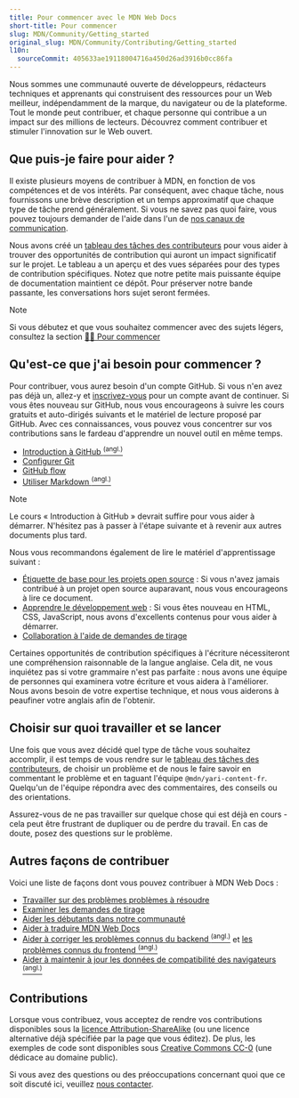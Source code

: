 ```yaml
---
title: Pour commencer avec le MDN Web Docs
short-title: Pour commencer
slug: MDN/Community/Getting_started
original_slug: MDN/Community/Contributing/Getting_started
l10n:
  sourceCommit: 405633ae19118004716a450d26ad3916b0cc86fa
---
```


Nous sommes une communauté ouverte de développeurs, rédacteurs techniques et apprenants qui construisent des ressources pour un Web meilleur, indépendamment de la marque, du navigateur ou de la plateforme.
Tout le monde peut contribuer, et chaque personne qui contribue a un impact sur des millions de lecteurs.
Découvrez comment contribuer et stimuler l'innovation sur le Web ouvert.

## Que puis-je faire pour aider ?

Il existe plusieurs moyens de contribuer à MDN, en fonction de vos compétences et de vos intérêts. Par conséquent, avec chaque tâche, nous fournissons une brève description et un temps approximatif que chaque type de tâche prend généralement.
Si vous ne savez pas quoi faire, vous pouvez toujours demander de l'aide dans l'un de [nos canaux de communication](/fr/docs/MDN/Community/Communication_channels).

Nous avons créé un [tableau des tâches des contributeurs](https://github.com/orgs/mdn/projects/44) pour vous aider à trouver des opportunités de contribution qui auront un impact significatif sur le projet. Le tableau a un aperçu et des vues séparées pour des types de contribution spécifiques.
Notez que notre petite mais puissante équipe de documentation maintient ce dépôt.
Pour préserver notre bande passante, les conversations hors sujet seront fermées.

> [!NOTE]
> Si vous débutez et que vous souhaitez commencer avec des sujets légers, consultez la section [👋🏻 Pour commencer](https://github.com/orgs/mdn/projects/44/views/7)

## Qu'est-ce que j'ai besoin pour commencer ?

Pour contribuer, vous aurez besoin d'un compte GitHub.
Si vous n'en avez pas déjà un, allez-y et [inscrivez-vous](https://github.com/signup) pour un compte avant de continuer.
Si vous êtes nouveau sur GitHub, nous vous encourageons à suivre les cours gratuits et auto-dirigés suivants et le matériel de lecture proposé par GitHub. Avec ces connaissances, vous pouvez vous concentrer sur vos contributions sans le fardeau d'apprendre un nouvel outil en même temps.

- [Introduction à GitHub <sup>(angl.)</sup>](https://github.com/skills/introduction-to-github)
- [Configurer Git](https://docs.github.com/fr/get-started/git-basics/set-up-git)
- [GitHub flow](https://docs.github.com/fr/get-started/using-github/github-flow)
- [Utiliser Markdown <sup>(angl.)</sup>](https://github.com/skills/communicate-using-markdown)

> [!NOTE]
> Le cours «&nbsp;Introduction à GitHub&nbsp;» devrait suffire pour vous aider à démarrer.
> N'hésitez pas à passer à l'étape suivante et à revenir aux autres documents plus tard.

Nous vous recommandons également de lire le matériel d'apprentissage suivant&nbsp;:

- [Étiquette de base pour les projets open source](/fr/docs/MDN/Community/Open_source_etiquette)&nbsp;: Si vous n'avez jamais contribué à un projet open source auparavant, nous vous encourageons à lire ce document.
- [Apprendre le développement web](/fr/docs/Learn_web_development)&nbsp;: Si vous êtes nouveau en HTML, CSS, JavaScript, nous avons d'excellents contenus pour vous aider à démarrer.
- [Collaboration à l'aide de demandes de tirage](https://docs.github.com/fr/pull-requests/collaborating-with-pull-requests)

Certaines opportunités de contribution spécifiques à l'écriture nécessiteront une compréhension raisonnable de la langue anglaise.
Cela dit, ne vous inquiétez pas si votre grammaire n'est pas parfaite&nbsp;: nous avons une équipe de personnes qui examinera votre écriture et vous aidera à l'améliorer.
Nous avons besoin de votre expertise technique, et nous vous aiderons à peaufiner votre anglais afin de l'obtenir.

## Choisir sur quoi travailler et se lancer

Une fois que vous avez décidé quel type de tâche vous souhaitez accomplir, il est temps de vous rendre sur le [tableau des tâches des contributeurs](https://github.com/orgs/mdn/projects/44), de choisir un problème et de nous le faire savoir en commentant le problème et en taguant l'équipe `@mdn/yari-content-fr`.
Quelqu'un de l'équipe répondra avec des commentaires, des conseils ou des orientations.

Assurez-vous de ne pas travailler sur quelque chose qui est déjà en cours - cela peut être frustrant de dupliquer ou de perdre du travail.
En cas de doute, posez des questions sur le problème.

## Autres façons de contribuer

Voici une liste de façons dont vous pouvez contribuer à MDN Web Docs&nbsp;:

- [Travailler sur des problèmes problèmes à résoudre](https://github.com/orgs/mdn/projects/44/views/7)
- [Examiner les demandes de tirage](/fr/docs/MDN/Community/Pull_requests)
- [Aider les débutants dans notre communauté](/fr/docs/MDN/Community)
- [Aider à traduire MDN Web Docs](/fr/docs/MDN/Community/Translated_content)
- [Aider à corriger les problèmes connus du backend <sup>(angl.)</sup>](https://github.com/mdn/rari/issues) et [les problèmes connus du frontend <sup>(angl.)</sup>](https://github.com/mdn/fred/issues)
- [Aider à maintenir à jour les données de compatibilité des navigateurs <sup>(angl.)</sup>](https://github.com/mdn/browser-compat-data)

## Contributions

Lorsque vous contribuez, vous acceptez de rendre vos contributions disponibles sous la [licence Attribution-ShareAlike](https://creativecommons.org/licenses/by-sa/4.0/) (ou une licence alternative déjà spécifiée par la page que vous éditez).
De plus, les exemples de code sont disponibles sous [Creative Commons CC-0](https://creativecommons.org/public-domain/cc0/) (une dédicace au domaine public).

Si vous avez des questions ou des préoccupations concernant quoi que ce soit discuté ici, veuillez [nous contacter](/fr/docs/MDN/Community/Communication_channels).
